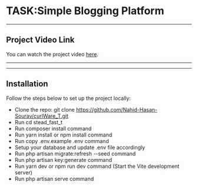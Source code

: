 # TASK:Simple Blogging Platform

<hr>

## Project Video Link

You can watch the project video [here](https://drive.google.com/file/d/1oqBEuvVnQ5FkKXeooTiLQq87slRi3lPg/view?usp=drive_link).

<hr>

<hr>

## Installation
Follow the steps below to set up the project locally:
- Clone the repo: git clone https://github.com/Nahid-Hasan-Sourav/curlWare_T.git
- Run cd stead_fast_t 
- Run composer install command
- Run yarn install or npm install command
- Run copy .env.example .env command
- Setup your database and update .env file accordingly
- Run php artisan migrate:refresh --seed command
- Run php artisan key:generate command
- Run yarn dev or npm run dev command (Start the Vite development server)
- Run php artisan serve command



